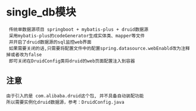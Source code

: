 # single_db模块

     传统单数据源项目 springboot + mybatis-plus + druid数据源
     采用mybatis-plus的codeGenerator生成实体类、mapper等文件
     并开启了druid数据源的sql监控web界面
     如果需要关闭的话,只需要将配置文件中的配置spring.datasource.webEnabld改为注释掉或者改为false
     即可关闭在DruidConfig类将druid的web页面配置注入到容器
     
## 注意
    由于引入的是 com.alibaba.druid这个包, 并不具备自动装配功能
    所以需要实例化druid数据源，参考：DruidConfig.java